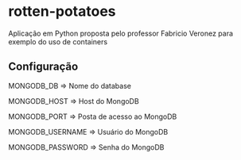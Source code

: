 # rotten-potatoes
Aplicação em Python proposta pelo professor Fabricio Veronez para exemplo do uso de containers

## Configuração

MONGODB_DB => Nome do database

MONGODB_HOST => Host do MongoDB

MONGODB_PORT => Posta de acesso ao MongoDB

MONGODB_USERNAME => Usuário do MongoDB

MONGODB_PASSWORD => Senha do MongoDB
